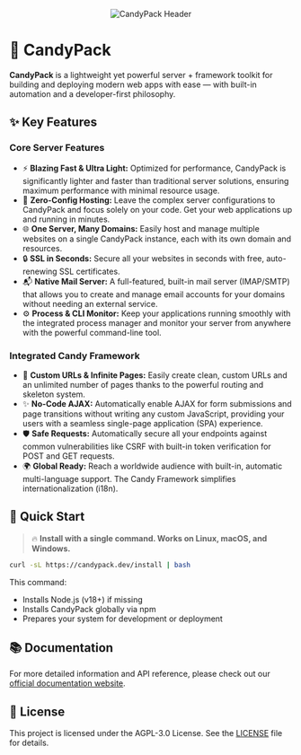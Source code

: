 <p align="center">
  <img src="https://candypack.dev/assets/img/github/header.png" alt="CandyPack Header">
</p>

# 🍭 CandyPack

**CandyPack** is a lightweight yet powerful server + framework toolkit for building and deploying modern web apps with ease — with built-in automation and a developer-first philosophy.

## ✨ Key Features

### Core Server Features

*   ⚡ **Blazing Fast & Ultra Light:** Optimized for performance, CandyPack is significantly lighter and faster than traditional server solutions, ensuring maximum performance with minimal resource usage.
*   🚀 **Zero-Config Hosting:** Leave the complex server configurations to CandyPack and focus solely on your code. Get your web applications up and running in minutes.
*   🌐 **One Server, Many Domains:** Easily host and manage multiple websites on a single CandyPack instance, each with its own domain and resources.
*   🔒 **SSL in Seconds:** Secure all your websites in seconds with free, auto-renewing SSL certificates.
*   📬 **Native Mail Server:** A full-featured, built-in mail server (IMAP/SMTP) that allows you to create and manage email accounts for your domains without needing an external service.
*   ⚙️ **Process & CLI Monitor:** Keep your applications running smoothly with the integrated process manager and monitor your server from anywhere with the powerful command-line tool.

### Integrated Candy Framework

*   🔗 **Custom URLs & Infinite Pages:** Easily create clean, custom URLs and an unlimited number of pages thanks to the powerful routing and skeleton system.
*   ✨ **No-Code AJAX:** Automatically enable AJAX for form submissions and page transitions without writing any custom JavaScript, providing your users with a seamless single-page application (SPA) experience.
*   🛡️ **Safe Requests:** Automatically secure all your endpoints against common vulnerabilities like CSRF with built-in token verification for POST and GET requests.
*   🌍 **Global Ready:** Reach a worldwide audience with built-in, automatic multi-language support. The Candy Framework simplifies internationalization (i18n).

## 🚀 Quick Start

> 🔥 **Install with a single command. Works on Linux, macOS, and Windows.**

```bash
curl -sL https://candypack.dev/install | bash
```

This command:

- Installs Node.js (v18+) if missing
- Installs CandyPack globally via npm
- Prepares your system for development or deployment

## 📚 Documentation

For more detailed information and API reference, please check out our [official documentation website](https://docs.candypack.dev).

## 📄 License

This project is licensed under the AGPL-3.0 License. See the [LICENSE](LICENSE) file for details.
